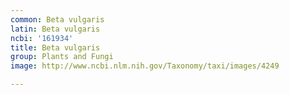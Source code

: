 ```yaml
---
common: Beta vulgaris
latin: Beta vulgaris
ncbi: '161934'
title: Beta vulgaris
group: Plants and Fungi
image: http://www.ncbi.nlm.nih.gov/Taxonomy/taxi/images/4249

---
```

